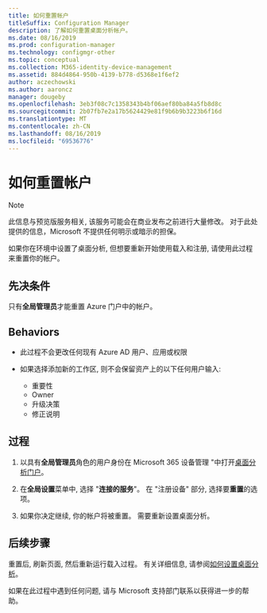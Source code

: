 ```yaml
---
title: 如何重置帐户
titleSuffix: Configuration Manager
description: 了解如何重置桌面分析帐户。
ms.date: 08/16/2019
ms.prod: configuration-manager
ms.technology: configmgr-other
ms.topic: conceptual
ms.collection: M365-identity-device-management
ms.assetid: 884d4864-950b-4139-b778-d5368e1f6ef2
author: aczechowski
ms.author: aaroncz
manager: dougeby
ms.openlocfilehash: 3eb3f08c7c1358343b4bf06aef80ba84a5fb8d8c
ms.sourcegitcommit: 2b07fb7e2a17b5624429e81f9b6b9b3223b6f16d
ms.translationtype: MT
ms.contentlocale: zh-CN
ms.lasthandoff: 08/16/2019
ms.locfileid: "69536776"
---
```

# <a name="how-to-reset-your-account"></a>如何重置帐户

<!-- 3733897 -->

> [!Note]  
> 此信息与预览版服务相关, 该服务可能会在商业发布之前进行大量修改。 对于此处提供的信息，Microsoft 不提供任何明示或暗示的担保。  

如果你在环境中设置了桌面分析, 但想要重新开始使用载入和注册, 请使用此过程来重置你的帐户。

## <a name="prerequisites"></a>先决条件

只有**全局管理员**才能重置 Azure 门户中的帐户。

## <a name="behaviors"></a>Behaviors

- 此过程不会更改任何现有 Azure AD 用户、应用或权限

- 如果选择添加新的工作区, 则不会保留资产上的以下任何用户输入:
    - 重要性
    - Owner
    - 升级决策
    - 修正说明

## <a name="process"></a>过程

1. 以具有**全局管理员**角色的用户身份在 Microsoft 365 设备管理 "中打开[桌面分析门户](https://aka.ms/desktopanalytics)。

1. 在**全局设置**菜单中, 选择 "**连接的服务**"。 在 "注册设备" 部分, 选择要**重置**的选项。

1. 如果你决定继续, 你的帐户将被重置。 需要重新设置桌面分析。

## <a name="next-steps"></a>后续步骤

重置后, 刷新页面, 然后重新运行载入过程。 有关详细信息, 请参阅[如何设置桌面分析](/sccm/desktop-analytics/set-up)。

如果在此过程中遇到任何问题, 请与 Microsoft 支持部门联系以获得进一步的帮助。
